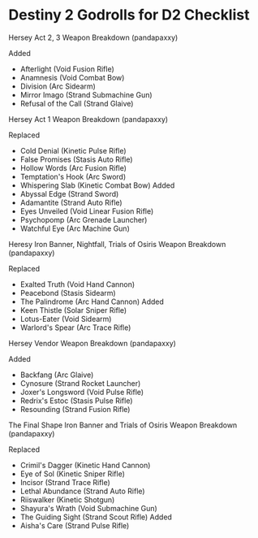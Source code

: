 Destiny 2 Godrolls for D2 Checklist
===================================

Hersey Act 2, 3 Weapon Breakdown (pandapaxxy)

Added
* Afterlight (Void Fusion Rifle)
* Anamnesis (Void Combat Bow)
* Division (Arc Sidearm)
* Mirror Imago (Strand Submachine Gun)
* Refusal of the Call (Strand Glaive)

Hersey Act 1 Weapon Breakdown (pandapaxxy)

Replaced
* Cold Denial (Kinetic Pulse Rifle)
* False Promises (Stasis Auto Rifle)
* Hollow Words (Arc Fusion Rifle)
* Temptation's Hook (Arc Sword)
* Whispering Slab (Kinetic Combat Bow)
Added
* Abyssal Edge (Strand Sword)
* Adamantite (Strand Auto Rifle)
* Eyes Unveiled (Void Linear Fusion Rifle)
* Psychopomp (Arc Grenade Launcher)
* Watchful Eye (Arc Machine Gun)

Heresy Iron Banner, Nightfall, Trials of Osiris Weapon Breakdown (pandapaxxy)

Replaced
* Exalted Truth (Void Hand Cannon)
* Peacebond (Stasis Sidearm)
* The Palindrome (Arc Hand Cannon)
Added
* Keen Thistle (Solar Sniper Rifle)
* Lotus-Eater (Void Sidearm)
* Warlord's Spear (Arc Trace Rifle)

Hersey Vendor Weapon Breakdown (pandapaxxy)

Added
* Backfang (Arc Glaive)
* Cynosure (Strand Rocket Launcher)
* Joxer's Longsword (Void Pulse Rifle)
* Redrix's Estoc (Stasis Pulse Rifle)
* Resounding (Strand Fusion Rifle)

The Final Shape Iron Banner and Trials of Osiris Weapon Breakdown (pandapaxxy)

Replaced
* Crimil's Dagger (Kinetic Hand Cannon)
* Eye of Sol (Kinetic Sniper Rifle)
* Incisor (Strand Trace Rifle)
* Lethal Abundance (Strand Auto Rifle)
* Riiswalker (Kinetic Shotgun)
* Shayura's Wrath (Void Submachine Gun)
* The Guiding Sight (Strand Scout Rifle)
Added
* Aisha's Care (Strand Pulse Rifle)

